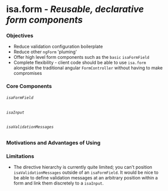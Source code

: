 # isa.form - _Reusable, declarative form components_

### Objectives

- Reduce validation configuration boilerplate
- Reduce other `ngForm` 'pluming'
- Offer high level form components such as the `basic` `isaFormField`
- Complete flexibility - client code should be able to use `isa.form` alongside the traditional angular `FormController`  without having to make compromises

### Core Components

###### `isaFormField`

###### `isaInput`

###### `isaValidationMessages`

### Motivations and Advantages of Using

### Limitations

- The directive hierarchy is currently quite limited; you can't position `isaValidationMessages` outside of an `isaFormField`. It would be nice to be able to define validation messages at an arbitrary position within a form and link them discretely to a `isaInput`.

